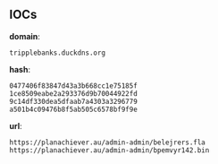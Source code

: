 
## IOCs

__domain__:

```text
tripplebanks.duckdns.org
```
__hash__:

```text
0477406f83847d43a3b668cc1e75185f
1ce8509eabe2a293376d9b70044922fd
9c14df330dea5dfaab7a4303a3296779
a501b4c09476b8f5ab505c6578bf9f9e
```
__url__:

```text
https://planachiever.au/admin-admin/belejrers.fla
https://planachiever.au/admin-admin/bpemvyr142.bin
```